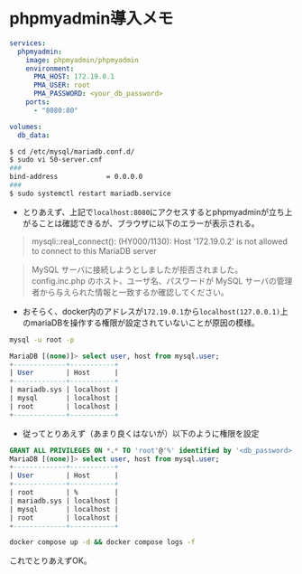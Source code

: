 # phpmyadmin導入メモ

```yml
services:
  phpmyadmin:
    image: phpmyadmin/phpmyadmin
    environment:
      PMA_HOST: 172.19.0.1
      PMA_USER: root
      PMA_PASSWORD: <your_db_password> 
    ports:
      - "8080:80"

volumes:
  db_data:
```

```bash
$ cd /etc/mysql/mariadb.conf.d/
$ sudo vi 50-server.cnf 
###
bind-address            = 0.0.0.0
###
$ sudo systemctl restart mariadb.service
```



- とりあえず、上記で`localhost:8080`にアクセスするとphpmyadminが立ち上がることは確認できるが、ブラウザに以下のエラーが表示される。

> mysqli::real_connect(): (HY000/1130): Host '172.19.0.2' is not allowed to connect to this MariaDB server

> MySQL サーバに接続しようとしましたが拒否されました。config.inc.php のホスト、ユーザ名、パスワードが MySQL サーバの管理者から与えられた情報と一致するか確認してください。


- おそらく、docker内のアドレスが`172.19.0.1`から`localhost(127.0.0.1)`上のmariaDBを操作する権限が設定されていないことが原因の模様。

```bash
mysql -u root -p
```

```sql
MariaDB [(none)]> select user, host from mysql.user;
+-------------+-----------+
| User        | Host      |
+-------------+-----------+
| mariadb.sys | localhost |
| mysql       | localhost |
| root        | localhost |
+-------------+-----------+

```

- 従ってとりあえず（あまり良くはないが）以下のように権限を設定

```sql
GRANT ALL PRIVILEGES ON *.* TO 'root'@'%' identified by '<db_password>';
MariaDB [(none)]> select user, host from mysql.user;
+-------------+-----------+
| User        | Host      |
+-------------+-----------+
| root        | %         |
| mariadb.sys | localhost |
| mysql       | localhost |
| root        | localhost |
+-------------+-----------+

```

```bash
docker compose up -d && docker compose logs -f
```

これでとりあえずOK。
